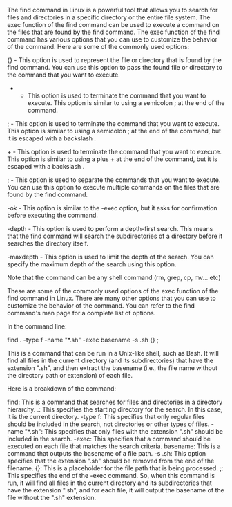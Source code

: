 The find command in Linux is a powerful tool that allows you to search for 
files and directories in a specific directory or the entire file system. 
The exec function of the find command can be used to execute a command on 
the files that are found by the find command. The exec function of the 
find command has various options that you can use to customize the 
behavior of the command. Here are some of the commonly used options:

{} - This option is used to represent the file or directory that is found 
by the find command. You can use this option to pass the found file or 
directory to the command that you want to execute.

+ - This option is used to terminate the command that you want to execute. 
This option is similar to using a semicolon ; at the end of the command.

\; - This option is used to terminate the command that you want to 
execute. This option is similar to using a semicolon ; at the end of the 
command, but it is escaped with a backslash \.

\+ - This option is used to terminate the command that you want to 
execute. This option is similar to using a plus + at the end of the 
command, but it is escaped with a backslash \.

; - This option is used to separate the commands that you want to execute. 
You can use this option to execute multiple commands on the files that are 
found by the find command.

-ok - This option is similar to the -exec option, but it asks for 
confirmation before executing the command.

-depth - This option is used to perform a depth-first search. This means 
that the find command will search the subdirectories of a directory before 
it searches the directory itself.

-maxdepth - This option is used to limit the depth of the search. You can 
specify the maximum depth of the search using this option.

Note that the command can be any shell command (rm, grep, cp, mv... etc)

These are some of the commonly used options of the exec function of the 
find command in Linux. There are many other options that you can use to 
customize the behavior of the command. You can refer to the find command's 
man page for a complete list of options.


In the command line: 

find . -type f -name "*.sh" -exec basename -s .sh {} \;

This is a command that can be run in a Unix-like shell, such as Bash. It 
will find all files in the current directory (and its subdirectories) that 
have the extension ".sh", and then extract the basename (i.e., the file 
name without the directory path or extension) of each file.

Here is a breakdown of the command:

find: This is a command that searches for files and directories in a 
directory hierarchy.
.: This specifies the starting directory for the search. In this case, it 
is the current directory.
-type f: This specifies that only regular files should be included in the 
search, not directories or other types of files.
-name "*.sh": This specifies that only files with the extension ".sh" 
should be included in the search.
-exec: This specifies that a command should be executed on each file that 
matches the search criteria.
basename: This is a command that outputs the basename of a file path.
-s .sh: This option specifies that the extension ".sh" should be removed 
from the end of the filename.
{}: This is a placeholder for the file path that is being processed.
\;: This specifies the end of the -exec command.
So, when this command is run, it will find all files in the current 
directory and its subdirectories that have the extension ".sh", and for 
each file, it will output the basename of the file without the ".sh" 
extension.


